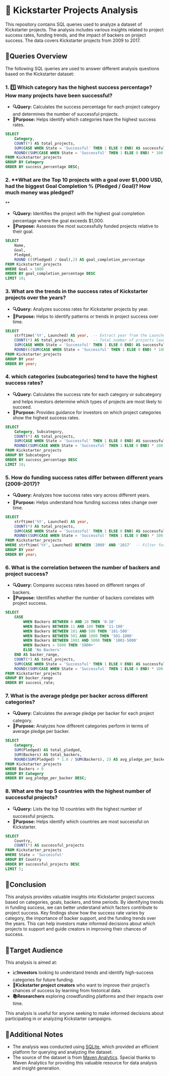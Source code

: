 # 🚀 Kickstarter Projects Analysis

This repository contains SQL queries used to analyze a dataset of Kickstarter projects. The analysis includes various insights related to project success rates, funding trends, and the impact of backers on project success. The data covers Kickstarter projects from 2009 to 2017.

## 📌Queries Overview

The following SQL queries are used to answer different analysis questions based on the Kickstarter dataset:

### 1. 1️⃣ **Which category has the highest success percentage? How many projects have been successful?**
   - **🔍Query:** Calculates the success percentage for each project category and determines the number of successful projects.
   - **🎯Purpose:** Helps identify which categories have the highest success rates.
   
```sql
SELECT 
    Category, 
    COUNT(*) AS total_projects,
    SUM(CASE WHEN State = 'Successful' THEN 1 ELSE 0 END) AS successful_projects,
    ROUND((SUM(CASE WHEN State = 'Successful' THEN 1 ELSE 0 END) * 100.0) / COUNT(*), 2) AS success_percentage
FROM Kickstarter_projects
GROUP BY Category
ORDER BY success_percentage DESC;
   ```

### 2. **What are the Top 10 projects with a goal over $1,000 USD, had the biggest Goal Completion % (Pledged / Goal)? How much money was pledged?
**
   - **🔍Query:** Identifies the project with the highest goal completion percentage where the goal exceeds $1,000.
   - **🎯Purpose:** Assesses the most successfully funded projects relative to their goal.

```sql
SELECT 
    Name, 
    Goal, 
    Pledged, 
    ROUND (((Pledged) / Goal),2) AS goal_completion_percentage
FROM Kickstarter_projects
WHERE Goal > 1000
ORDER BY goal_completion_percentage DESC
LIMIT 10;
```

### 3. **What are the trends in the success rates of Kickstarter projects over the years?**
   - **🔍Query:** Analyzes success rates for Kickstarter projects by year.
   - **🎯Purpose:** Helps to identify patterns or trends in project success over time.

```sql
SELECT 
    strftime('%Y', Launched) AS year,  -- Extract year from the Launched date
    COUNT(*) AS total_projects,        -- Total number of projects launched in that year
    SUM(CASE WHEN State = 'Successful' THEN 1 ELSE 0 END) AS successful_projects,  -- Count successful projects
    ROUND(((SUM(CASE WHEN State = 'Successful' THEN 1 ELSE 0 END) * 100.0) / COUNT(*)),2) AS success_rate  -- Success rate
FROM Kickstarter_projects
GROUP BY year
ORDER BY year;
```

### 4. **which categories (subcategories) tend to have the highest success rates?**
   - **🔍Query:** Calculates the success rate for each category or subcategory and helps investors determine which types of projects are most likely to succeed.
   - **🎯Purpose:** Provides guidance for investors on which project categories show the highest success rates.

```sql
SELECT 
    Category, Subcategory,
    COUNT(*) AS total_projects,
    SUM(CASE WHEN State = 'Successful' THEN 1 ELSE 0 END) AS successful_projects,
    ROUND((SUM(CASE WHEN State = 'Successful' THEN 1 ELSE 0 END) * 100.0) / COUNT(*), 2) AS success_percentage
FROM Kickstarter_projects
GROUP BY Subcategory
ORDER BY success_percentage DESC
LIMIT 10;
```

### 5. **How do funding success rates differ between different years (2009-2017)?**
   - **🔍Query:** Analyzes how success rates vary across different years.
   - **🎯Purpose:** Helps understand how funding success rates change over time.

```sql
SELECT 
    strftime('%Y', Launched) AS year,  
    COUNT(*) AS total_projects,       
    SUM(CASE WHEN State = 'Successful' THEN 1 ELSE 0 END) AS successful_projects,  
    ROUND((SUM(CASE WHEN State = 'Successful' THEN 1 ELSE 0 END) * 100.0) / COUNT(*), 2) AS success_rate  
FROM Kickstarter_projects
WHERE strftime('%Y', Launched) BETWEEN '2009' AND '2017'  -- Filter for years 2009-2017
GROUP BY year
ORDER BY year;
```

### 6. **What is the correlation between the number of backers and project success?**
   - **🔍Query:** Compares success rates based on different ranges of backers.
   - **🎯Purpose:** Identifies whether the number of backers correlates with project success.

```sql
SELECT 
    CASE 
        WHEN Backers BETWEEN 0 AND 10 THEN '0-10'
        WHEN Backers BETWEEN 11 AND 100 THEN '11-100'
        WHEN Backers BETWEEN 101 AND 500 THEN '101-500'
        WHEN Backers BETWEEN 501 AND 1000 THEN '501-1000'
        WHEN Backers BETWEEN 1001 AND 5000 THEN '1001-5000'
        WHEN Backers > 5000 THEN '5000+'
        ELSE 'No Backers' 
    END AS backer_range,
    COUNT(*) AS total_projects,
    SUM(CASE WHEN State = 'Successful' THEN 1 ELSE 0 END) AS successful_projects,
    ROUND((SUM(CASE WHEN State = 'Successful' THEN 1 ELSE 0 END) * 100.0) / COUNT(*), 2) AS success_rate
FROM Kickstarter_projects
GROUP BY backer_range
ORDER BY success_rate;
```

### 7. **What is the average pledge per backer across different categories?**
   - **🔍Query:** Calculates the average pledge per backer for each project category.
   - **🎯Purpose:** Analyzes how different categories perform in terms of average pledge per backer.

```sql
SELECT 
    Category,
    SUM(Pledged) AS total_pledged,
    SUM(Backers) AS total_backers,
    ROUND(SUM(Pledged) * 1.0 / SUM(Backers), 2) AS avg_pledge_per_backer
FROM Kickstarter_projects
WHERE Backers > 0  
GROUP BY Category
ORDER BY avg_pledge_per_backer DESC;
```
### 8. **What are the top 5 countries with the highest number of successful projects?**
   - **🔍Query:** Lists the top 10 countries with the highest number of successful projects.
   - **🎯Purpose:** Helps identify which countries are most successful on Kickstarter.

```sql
SELECT 
    Country,
    COUNT(*) AS successful_projects
FROM Kickstarter_projects
WHERE State = 'Successful' 
GROUP BY Country
ORDER BY successful_projects DESC
LIMIT 5;
```
## 🎯Conclusion

This analysis provides valuable insights into Kickstarter project success based on categories, goals, backers, and time periods. By identifying trends in funding success, we can better understand which factors contribute to project success. Key findings show how the success rate varies by category, the importance of backer support, and the funding trends over the years. This can help investors make informed decisions about which projects to support and guide creators in improving their chances of success.

## 🎯Target Audience

This analysis is aimed at:

- **📈Investors** looking to understand trends and identify high-success categories for future funding.
- **📢Kickstarter project creators** who want to improve their project's chances of success by learning from historical data.
- **📚Researchers** exploring crowdfunding platforms and their impacts over time.

This analysis is useful for anyone seeking to make informed decisions about participating in or analyzing Kickstarter campaigns.

## 📌Additional Notes

- The analysis was conducted using [SQLite](https://sqliteviz.com/), which provided an efficient platform for querying and analyzing the dataset.
- The source of the dataset is from [Maven Analytics](https://mavenanalytics.io/). Special thanks to Maven Analytics for providing this valuable resource for data analysis and insight generation.
